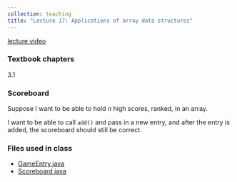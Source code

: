 ```yaml
---
collection: teaching
title: "Lecture 17: Applications of array data structures"
---
```


[lecture video]()

### Textbook chapters
3.1

### Scoreboard

Suppose I want to be able to hold *n* high scores, ranked, in an array.

I want to be able to call `add()` and pass in a new entry, and after the entry
is added, the scoreboard should still be correct.

### Files used in class
* [GameEntry.java](https://lgw2.github.io/teaching/csci132-fall-2022/lectures/GameEntry.java)
* [Scoreboard.java](https://lgw2.github.io/teaching/csci132-fall-2022/lectures/Scoreboard.java)

